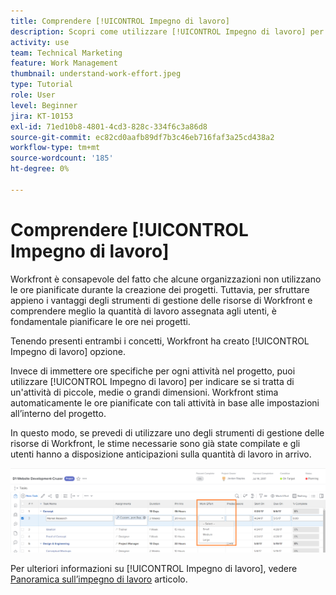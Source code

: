 ```yaml
---
title: Comprendere [!UICONTROL Impegno di lavoro]
description: Scopri come utilizzare [!UICONTROL Impegno di lavoro] per ottenere una stima rapida delle ore pianificate nella sequenza temporale del progetto.
activity: use
team: Technical Marketing
feature: Work Management
thumbnail: understand-work-effort.jpeg
type: Tutorial
role: User
level: Beginner
jira: KT-10153
exl-id: 71ed10b8-4801-4cd3-828c-334f6c3a86d8
source-git-commit: ec82cd0aafb89df7b3c46eb716faf3a25cd438a2
workflow-type: tm+mt
source-wordcount: '185'
ht-degree: 0%

---
```


# Comprendere [!UICONTROL Impegno di lavoro]

Workfront è consapevole del fatto che alcune organizzazioni non utilizzano le ore pianificate durante la creazione dei progetti. Tuttavia, per sfruttare appieno i vantaggi degli strumenti di gestione delle risorse di Workfront e comprendere meglio la quantità di lavoro assegnata agli utenti, è fondamentale pianificare le ore nei progetti.

Tenendo presenti entrambi i concetti, Workfront ha creato [!UICONTROL Impegno di lavoro] opzione.

Invece di immettere ore specifiche per ogni attività nel progetto, puoi utilizzare [!UICONTROL Impegno di lavoro] per indicare se si tratta di un&#39;attività di piccole, medie o grandi dimensioni. Workfront stima automaticamente le ore pianificate con tali attività in base alle impostazioni all’interno del progetto.

In questo modo, se prevedi di utilizzare uno degli strumenti di gestione delle risorse di Workfront, le stime necessarie sono già state compilate e gli utenti hanno a disposizione anticipazioni sulla quantità di lavoro in arrivo.

![Elenco attività progetto con [!UICONTROL Impegno di lavoro] colonna](assets/planner-fund-work-effort.png)

Per ulteriori informazioni su [!UICONTROL Impegno di lavoro], vedere [Panoramica sull’impegno di lavoro](https://experienceleague.adobe.com/docs/workfront/using/manage-work/tasks/task-information/work-effort.html?lang=en) articolo.
